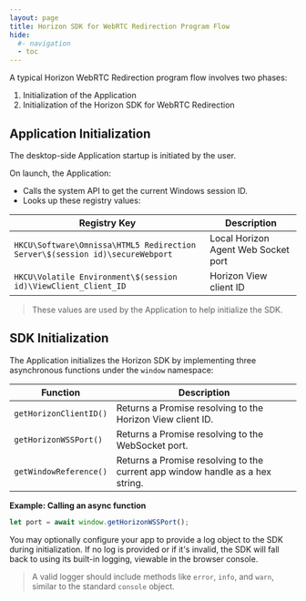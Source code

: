```yaml
---
layout: page
title: Horizon SDK for WebRTC Redirection Program Flow
hide:
  #- navigation
  - toc
---
```


A typical Horizon WebRTC Redirection program flow involves two phases:
1. Initialization of the Application
2. Initialization of the Horizon SDK for WebRTC Redirection

## Application Initialization

The desktop-side Application startup is initiated by the user.

On launch, the Application:
- Calls the system API to get the current Windows session ID.
- Looks up these registry values:

| Registry Key | Description |
|--------------|-------------|
| `HKCU\Software\Omnissa\HTML5 Redirection Server\$(session id)\secureWebport` | Local Horizon Agent Web Socket port |
| `HKCU\Volatile Environment\$(session id)\ViewClient_Client_ID` | Horizon View client ID |

> These values are used by the Application to help initialize the SDK.

## SDK Initialization

The Application initializes the Horizon SDK by implementing three asynchronous functions under the `window` namespace:

| Function | Description |
|----------|-------------|
| `getHorizonClientID()` | Returns a Promise resolving to the Horizon View client ID. |
| `getHorizonWSSPort()` | Returns a Promise resolving to the WebSocket port. |
| `getWindowReference()` | Returns a Promise resolving to the current app window handle as a hex string. |

**Example: Calling an async function**

```javascript
let port = await window.getHorizonWSSPort();
```

You may optionally configure your app to provide a log object to the SDK during initialization. If no log is provided or if it's invalid, the SDK will fall back to using its built-in logging, viewable in the browser console.

> A valid logger should include methods like `error`, `info`, and `warn`, similar to the standard `console` object.


